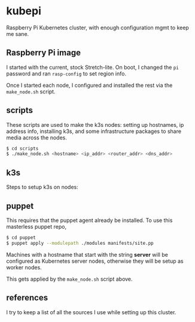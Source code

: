 # kubepi
Raspberry Pi Kubernetes cluster, with enough configuration mgmt to keep me
sane.

## Raspberry Pi image
I started with the current, stock Stretch-lite. On boot, I changed the `pi` 
password and ran `rasp-config` to set region info.

Once I started each node, I configured and installed the rest via the 
`make_node.sh` script.

## scripts
These scripts are used to make the k3s nodes: setting up hostnames, ip
address info, installing k3s, and some infrastructure
packages to share media across the nodes.

```bash
$ cd scripts
$ ./make_node.sh <hostname> <ip_addr> <router_addr> <dns_addr>
```

## k3s
Steps to setup k3s on nodes:

## puppet
This requires that the puppet agent already be installed. To use this 
masterless puppet repo, 

```bash
$ cd puppet
$ puppet apply --modulepath ./modules manifests/site.pp
```

Machines with a hostname that start with the string **server** will be 
configured as Kubernetes server nodes, otherwise they will be setup as worker 
nodes.

This gets applied by the `make_node.sh` script above.

## references
I try to keep a list of all the sources I use while setting up this cluster.
